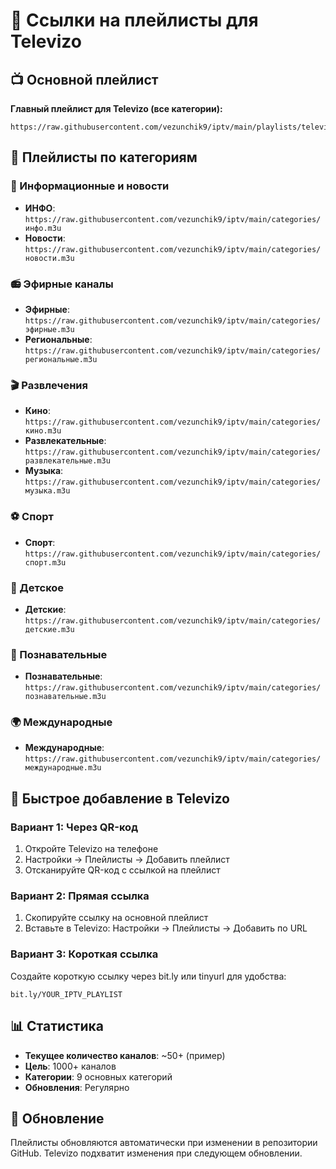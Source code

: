 # 🔗 Ссылки на плейлисты для Televizo

## 📺 Основной плейлист
**Главный плейлист для Televizo (все категории):**
```
https://raw.githubusercontent.com/vezunchik9/iptv/main/playlists/televizo_main.m3u
```

## 📂 Плейлисты по категориям

### 📰 Информационные и новости
- **ИНФО**: `https://raw.githubusercontent.com/vezunchik9/iptv/main/categories/инфо.m3u`
- **Новости**: `https://raw.githubusercontent.com/vezunchik9/iptv/main/categories/новости.m3u`

### 📻 Эфирные каналы
- **Эфирные**: `https://raw.githubusercontent.com/vezunchik9/iptv/main/categories/эфирные.m3u`
- **Региональные**: `https://raw.githubusercontent.com/vezunchik9/iptv/main/categories/региональные.m3u`

### 🎬 Развлечения
- **Кино**: `https://raw.githubusercontent.com/vezunchik9/iptv/main/categories/кино.m3u`
- **Развлекательные**: `https://raw.githubusercontent.com/vezunchik9/iptv/main/categories/развлекательные.m3u`
- **Музыка**: `https://raw.githubusercontent.com/vezunchik9/iptv/main/categories/музыка.m3u`

### ⚽ Спорт
- **Спорт**: `https://raw.githubusercontent.com/vezunchik9/iptv/main/categories/спорт.m3u`

### 👶 Детское
- **Детские**: `https://raw.githubusercontent.com/vezunchik9/iptv/main/categories/детские.m3u`

### 🧠 Познавательные
- **Познавательные**: `https://raw.githubusercontent.com/vezunchik9/iptv/main/categories/познавательные.m3u`

### 🌍 Международные
- **Международные**: `https://raw.githubusercontent.com/vezunchik9/iptv/main/categories/международные.m3u`

## 🚀 Быстрое добавление в Televizo

### Вариант 1: Через QR-код
1. Откройте Televizo на телефоне
2. Настройки → Плейлисты → Добавить плейлист
3. Отсканируйте QR-код с ссылкой на плейлист

### Вариант 2: Прямая ссылка
1. Скопируйте ссылку на основной плейлист
2. Вставьте в Televizo: Настройки → Плейлисты → Добавить по URL

### Вариант 3: Короткая ссылка
Создайте короткую ссылку через bit.ly или tinyurl для удобства:
```
bit.ly/YOUR_IPTV_PLAYLIST
```

## 📊 Статистика
- **Текущее количество каналов**: ~50+ (пример)
- **Цель**: 1000+ каналов
- **Категории**: 9 основных категорий
- **Обновления**: Регулярно

## 🔄 Обновление
Плейлисты обновляются автоматически при изменении в репозитории GitHub.
Televizo подхватит изменения при следующем обновлении.
